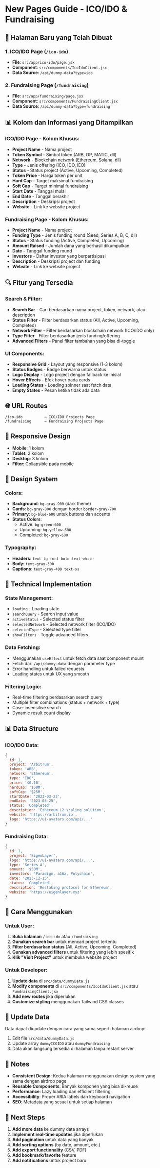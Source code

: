 # New Pages Guide - ICO/IDO & Fundraising

## 🚀 **Halaman Baru yang Telah Dibuat**

### 1. **ICO/IDO Page** (`/ico-ido`)
- **File**: `src/app/ico-ido/page.jsx`
- **Component**: `src/components/IcoIdoClient.jsx`
- **Data Source**: `/api/dummy-data?type=ico`

### 2. **Fundraising Page** (`/fundraising`)
- **File**: `src/app/fundraising/page.jsx`
- **Component**: `src/components/FundraisingClient.jsx`
- **Data Source**: `/api/dummy-data?type=fundraising`

## 📊 **Kolom dan Informasi yang Ditampilkan**

### **ICO/IDO Page - Kolom Khusus:**
- **Project Name** - Nama project
- **Token Symbol** - Simbol token (ARB, OP, MATIC, dll)
- **Network** - Blockchain network (Ethereum, Solana, dll)
- **Type** - Jenis offering (ICO, IDO, IEO)
- **Status** - Status project (Active, Upcoming, Completed)
- **Token Price** - Harga token per unit
- **Hard Cap** - Target maksimal fundraising
- **Soft Cap** - Target minimal fundraising
- **Start Date** - Tanggal mulai
- **End Date** - Tanggal berakhir
- **Description** - Deskripsi project
- **Website** - Link ke website project

### **Fundraising Page - Kolom Khusus:**
- **Project Name** - Nama project
- **Funding Type** - Jenis funding round (Seed, Series A, B, C, dll)
- **Status** - Status funding (Active, Completed, Upcoming)
- **Amount Raised** - Jumlah dana yang berhasil dikumpulkan
- **Date** - Tanggal funding round
- **Investors** - Daftar investor yang berpartisipasi
- **Description** - Deskripsi project dan funding
- **Website** - Link ke website project

## 🔍 **Fitur yang Tersedia**

### **Search & Filter:**
- **Search Bar** - Cari berdasarkan nama project, token, network, atau description
- **Status Filter** - Filter berdasarkan status (All, Active, Upcoming, Completed)
- **Network Filter** - Filter berdasarkan blockchain network (ICO/IDO only)
- **Type Filter** - Filter berdasarkan jenis funding/offering
- **Advanced Filters** - Panel filter tambahan yang bisa di-toggle

### **UI Components:**
- **Responsive Grid** - Layout yang responsive (1-3 kolom)
- **Status Badges** - Badge berwarna untuk status
- **Logo Display** - Logo project dengan fallback ke inisial
- **Hover Effects** - Efek hover pada cards
- **Loading States** - Loading spinner saat fetch data
- **Empty States** - Pesan ketika tidak ada data

## 🌐 **URL Routes**

```
/ico-ido          → ICO/IDO Projects Page
/fundraising      → Fundraising Projects Page
```

## 📱 **Responsive Design**

- **Mobile**: 1 kolom
- **Tablet**: 2 kolom  
- **Desktop**: 3 kolom
- **Filter**: Collapsible pada mobile

## 🎨 **Design System**

### **Colors:**
- **Background**: `bg-gray-900` (dark theme)
- **Cards**: `bg-gray-800` dengan border `border-gray-700`
- **Primary**: `bg-blue-600` untuk buttons dan accents
- **Status Colors**:
  - Active: `bg-green-600`
  - Upcoming: `bg-yellow-600`
  - Completed: `bg-gray-600`

### **Typography:**
- **Headers**: `text-lg font-bold text-white`
- **Body**: `text-gray-300`
- **Captions**: `text-gray-400 text-xs`

## 🔧 **Technical Implementation**

### **State Management:**
- `loading` - Loading state
- `searchQuery` - Search input value
- `activeStatus` - Selected status filter
- `selectedNetwork` - Selected network filter (ICO/IDO)
- `selectedType` - Selected type filter
- `showFilters` - Toggle advanced filters

### **Data Fetching:**
- Menggunakan `useEffect` untuk fetch data saat component mount
- Fetch dari `/api/dummy-data` dengan parameter type
- Error handling untuk failed requests
- Loading states untuk UX yang smooth

### **Filtering Logic:**
- Real-time filtering berdasarkan search query
- Multiple filter combinations (status + network + type)
- Case-insensitive search
- Dynamic result count display

## 📊 **Data Structure**

### **ICO/IDO Data:**
```javascript
{
  id: 1,
  project: 'Arbitrum',
  token: 'ARB',
  network: 'Ethereum',
  type: 'IDO',
  price: '$0.10',
  hardCap: '$50M',
  softCap: '$25M',
  startDate: '2023-03-23',
  endDate: '2023-03-25',
  status: 'Completed',
  description: 'Ethereum L2 scaling solution',
  website: 'https://arbitrum.io',
  logo: 'https://ui-avatars.com/api/...'
}
```

### **Fundraising Data:**
```javascript
{
  id: 1,
  project: 'EigenLayer',
  logo: 'https://ui-avatars.com/api/...',
  type: 'Series A',
  amount: '$50M',
  investors: 'Paradigm, a16z, Polychain',
  date: '2023-12-15',
  status: 'Completed',
  description: 'Restaking protocol for Ethereum',
  website: 'https://eigenlayer.xyz'
}
```

## 🚀 **Cara Menggunakan**

### **Untuk User:**
1. **Buka halaman** `/ico-ido` atau `/fundraising`
2. **Gunakan search bar** untuk mencari project tertentu
3. **Filter berdasarkan status** (All, Active, Upcoming, Completed)
4. **Gunakan advanced filters** untuk filtering yang lebih spesifik
5. **Klik "Visit Project"** untuk membuka website project

### **Untuk Developer:**
1. **Update data** di `src/data/dummyData.js`
2. **Modify components** di `src/components/IcoIdoClient.jsx` atau `FundraisingClient.jsx`
3. **Add new routes** jika diperlukan
4. **Customize styling** menggunakan Tailwind CSS classes

## 🔄 **Update Data**

Data dapat diupdate dengan cara yang sama seperti halaman airdrop:
1. Edit file `src/data/dummyData.js`
2. Update array `dummyICOIDO` atau `dummyFundraising`
3. Data akan langsung tersedia di halaman tanpa restart server

## 📝 **Notes**

- **Consistent Design**: Kedua halaman menggunakan design system yang sama dengan airdrop page
- **Reusable Components**: Banyak komponen yang bisa di-reuse
- **Performance**: Lazy loading dan efficient filtering
- **Accessibility**: Proper ARIA labels dan keyboard navigation
- **SEO**: Metadata yang sesuai untuk setiap halaman

## 🎯 **Next Steps**

1. **Add more data** ke dummy data arrays
2. **Implement real-time updates** jika diperlukan
3. **Add pagination** untuk data yang banyak
4. **Add sorting options** (by date, amount, etc.)
5. **Add export functionality** (CSV, PDF)
6. **Add bookmark/favorite** feature
7. **Add notifications** untuk project baru
